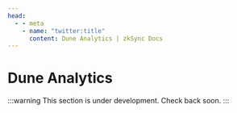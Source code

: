 ```yaml
---
head:
  - - meta
    - name: "twitter:title"
      content: Dune Analytics | zkSync Docs
---
```


# Dune Analytics

:::warning
This section is under development. Check back soon.
:::
